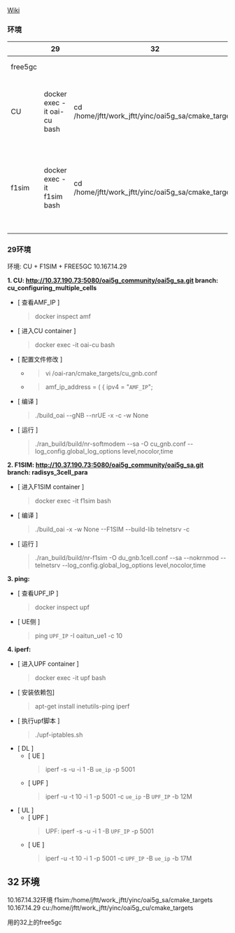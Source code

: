 [Wiki](http://10.167.14.30:8081/gitlab/training/mtc-oai/wikis/OAI-CU-F1SIM)

### 环境
|         | 29                          | 32                                                  | 命令                                                                                                                                                                                                        |
| ------- | --------------------------- | --------------------------------------------------- | ----------------------------------------------------------------------------------------------------------------------------------------------------------------------------------------------------------- |
| free5gc |                             |                                                     | 查看AMF_IP：docker inspect amf                                                                                                                                                                              |
| CU      | docker exec -it oai-cu bash | cd /home/jftt/work_jftt/yinc/oai5g_sa/cmake_targets | [ 编译 ] ./build_oai --gNB --nrUE -x -c -w None<br>[ 运行 ] ./ran_build/build/nr-softmodem --sa -O cu_gnb.conf --log_config.global_log_options level,nocolor,time                                           |
| f1sim   | docker exec -it f1sim bash  | cd /home/jftt/work_jftt/yinc/oai5g_sa/cmake_targets | [ 编译 ] ./build_oai -x -w None --F1SIM --build-lib telnetsrv -c<br>[ 运行 ] ./ran_build/build/nr-f1sim -O du_gnb.1cell.conf --sa --nokrnmod --telnetsrv --log_config.global_log_options level,nocolor,time |
|         |                             |                                                     |

### 29环境
环境: CU + F1SIM + FREE5GC
  10.167.14.29

**1. CU: http://10.37.190.73:5080/oai5g_community/oai5g_sa.git       branch: cu_configuring_multiple_cells**
  * [ 查看AMF_IP ] 
     >  docker inspect amf
  * [ 进入CU container ]  
    >  docker exec -it oai-cu bash  
  * [ 配置文件修改 ] 
    * >   vi /oai-ran/cmake_targets/cu_gnb.conf
    * >   amf_ip_address      = ( { ipv4       = "`AMF_IP`"; 
  * [ 编译 ]
    >  ./build_oai --gNB --nrUE -x -c -w None 
 * [ 运行 ] 
    >  ./ran_build/build/nr-softmodem --sa -O cu_gnb.conf --log_config.global_log_options level,nocolor,time


**2. F1SIM: http://10.37.190.73:5080/oai5g_community/oai5g_sa.git       branch: radisys_3cell_para**  
  * [ 进入F1SIM container ] 
    > docker exec -it f1sim bash 
  * [ 编译 ]  
    > ./build_oai -x -w None --F1SIM --build-lib telnetsrv -c 
  * [ 运行 ]  
    > ./ran_build/build/nr-f1sim -O du_gnb.1cell.conf --sa --nokrnmod --telnetsrv --log_config.global_log_options level,nocolor,time 

**3. ping:**
  *  [ 查看UPF_IP ]
     >  docker inspect upf
  * [ UE侧 ]  
    >  ping `UPF_IP` -I oaitun_ue1 -c 10

**4. iperf:**
  *  [ 进入UPF container ]
     >  docker exec -it upf bash
  *  [ 安装依赖包]
     >  apt-get install inetutils-ping iperf
  * [ 执行upf脚本 ]
     >  ./upf-iptables.sh
  * [ DL ]
    * [ UE ]
      >  iperf -s -u -i 1 -B `ue_ip` -p 5001
    * [ UPF ]
      >  iperf -u -t 10 -i 1 -p 5001 -c `ue_ip` -B `UPF_IP` -b 12M
  * [ UL ]
    * [ UPF ]
      > UPF: iperf -s -u -i 1 -B `UPF_IP` -p 5001  
    * [ UE ]
      >  iperf -u -t 10 -i 1 -p 5001 -c `UPF_IP` -B `ue_ip` -b 17M
## 32 环境
10.167.14.32环境
f1sim:/home/jftt/work_jftt/yinc/oai5g_sa/cmake_targets
10.167.14.29
cu:/home/jftt/work_jftt/yinc/oai5g_cu/cmake_targets

用的32上的free5gc